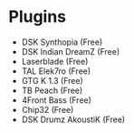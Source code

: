 # Plugins
* DSK Synthopia (Free)
* DSK Indian DreamZ (Free)
* Laserblade (Free)
* TAL Elek7ro (Free)
* GTG K 1.3 (Free)
* TB Peach (Free)
* 4Front Bass (Free)
* Chip32 (Free)
* DSK Drumz AkoustiK (Free)